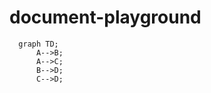 # document-playground

```mermaid
  graph TD;
      A-->B;
      A-->C;
      B-->D;
      C-->D;
```
